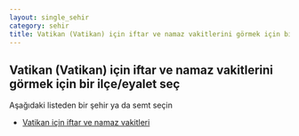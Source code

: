 ```yaml
---
layout: single_sehir
category: sehir
title: Vatikan (Vatikan) için iftar ve namaz vakitlerini görmek için bir ilçe/eyalet seç
---
```



## Vatikan (Vatikan) için iftar ve namaz vakitlerini görmek için bir ilçe/eyalet seç

Aşağıdaki listeden bir şehir ya da semt seçin


* [Vatikan için iftar ve namaz vakitleri](/iftar.html?sehir=Vatikan&ulke=Vatikan&state=Vatikan)
